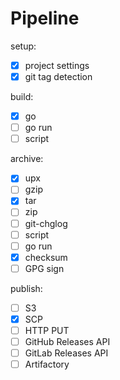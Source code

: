 # Pipeline

setup:

- [x] project settings
- [x] git tag detection

build:

- [x] go
- [ ] go run
- [ ] script

archive:

- [x] upx
- [ ] gzip
- [x] tar
- [ ] zip
- [ ] git-chglog
- [ ] script
- [ ] go run
- [x] checksum
- [ ] GPG sign

publish:

- [ ] S3
- [x] SCP
- [ ] HTTP PUT
- [ ] GitHub Releases API
- [ ] GitLab Releases API
- [ ] Artifactory
